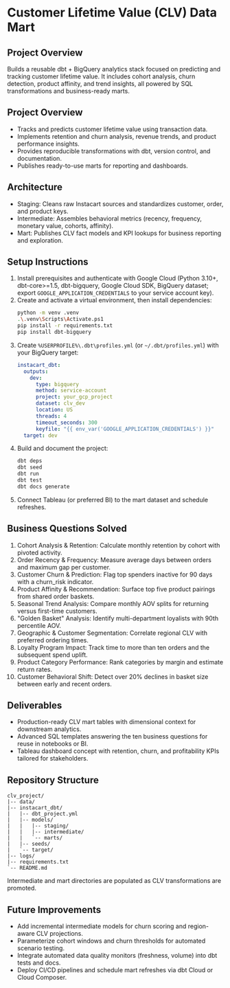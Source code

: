 # Customer Lifetime Value (CLV) Data Mart
## Project Overview
Builds a reusable dbt + BigQuery analytics stack focused on predicting and tracking customer lifetime value. It includes cohort analysis, churn detection, product affinity, and trend insights, all powered by SQL transformations and business-ready marts.

## Project Overview
- Tracks and predicts customer lifetime value using transaction data.  
- Implements retention and churn analysis, revenue trends, and product performance insights.  
- Provides reproducible transformations with dbt, version control, and documentation.  
- Publishes ready-to-use marts for reporting and dashboards.  

## Architecture
- Staging: Cleans raw Instacart sources and standardizes customer, order, and product keys.  
- Intermediate: Assembles behavioral metrics (recency, frequency, monetary value, cohorts, affinity).  
- Mart: Publishes CLV fact models and KPI lookups for business reporting and exploration.  

## Setup Instructions
1. Install prerequisites and authenticate with Google Cloud (Python 3.10+, dbt-core>=1.5, dbt-bigquery, Google Cloud SDK, BigQuery dataset; export `GOOGLE_APPLICATION_CREDENTIALS` to your service account key).
2. Create and activate a virtual environment, then install dependencies:
   ```bash
   python -m venv .venv
   .\.venv\Scripts\Activate.ps1
   pip install -r requirements.txt
   pip install dbt-bigquery
   ```
3. Create `%USERPROFILE%\.dbt\profiles.yml` (or `~/.dbt/profiles.yml`) with your BigQuery target:
   ```yaml
   instacart_dbt:
     outputs:
       dev:
         type: bigquery
         method: service-account
         project: your_gcp_project
         dataset: clv_dev
         location: US
         threads: 4
         timeout_seconds: 300
         keyfile: "{{ env_var('GOOGLE_APPLICATION_CREDENTIALS') }}"
     target: dev
   ```
4. Build and document the project:
   ```bash
   dbt deps
   dbt seed
   dbt run
   dbt test
   dbt docs generate
   ```
5. Connect Tableau (or preferred BI) to the mart dataset and schedule refreshes.

## Business Questions Solved
1. Cohort Analysis & Retention: Calculate monthly retention by cohort with pivoted activity.
2. Order Recency & Frequency: Measure average days between orders and maximum gap per customer.
3. Customer Churn & Prediction: Flag top spenders inactive for 90 days with a churn_risk indicator.
4. Product Affinity & Recommendation: Surface top five product pairings from shared order baskets.
5. Seasonal Trend Analysis: Compare monthly AOV splits for returning versus first-time customers.
6. "Golden Basket" Analysis: Identify multi-department loyalists with 90th percentile AOV.
7. Geographic & Customer Segmentation: Correlate regional CLV with preferred ordering times.
8. Loyalty Program Impact: Track time to more than ten orders and the subsequent spend uplift.
9. Product Category Performance: Rank categories by margin and estimate return rates.
10. Customer Behavioral Shift: Detect over 20% declines in basket size between early and recent orders.

## Deliverables
- Production-ready CLV mart tables with dimensional context for downstream analytics.
- Advanced SQL templates answering the ten business questions for reuse in notebooks or BI.
- Tableau dashboard concept with retention, churn, and profitability KPIs tailored for stakeholders.

## Repository Structure
```text
clv_project/
|-- data/
|-- instacart_dbt/
|   |-- dbt_project.yml
|   |-- models/
|   |   |-- staging/
|   |   |-- intermediate/
|   |   `-- marts/
|   |-- seeds/
|   `-- target/
|-- logs/
|-- requirements.txt
`-- README.md
```
Intermediate and mart directories are populated as CLV transformations are promoted.
## Future Improvements
- Add incremental intermediate models for churn scoring and region-aware CLV projections.
- Parameterize cohort windows and churn thresholds for automated scenario testing.
- Integrate automated data quality monitors (freshness, volume) into dbt tests and docs.
- Deploy CI/CD pipelines and schedule mart refreshes via dbt Cloud or Cloud Composer.

